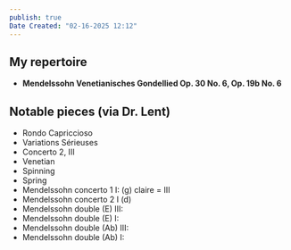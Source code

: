 ```yaml
---
publish: true
Date Created: "02-16-2025 12:12"
---
```

## My repertoire
- **Mendelssohn Venetianisches Gondellied Op. 30 No. 6, Op. 19b No. 6**

## Notable pieces (via Dr. Lent)
- Rondo Capriccioso
- Variations Sérieuses
- Concerto 2, III
- Venetian
- Spinning
- Spring
- Mendelssohn concerto 1 I: (g)  claire = III
- Mendelssohn concerto 2 I (d)
- Mendelssohn double (E) III: 
- Mendelssohn double (E) I: 
- Mendelssohn double (Ab) III: 
- Mendelssohn double (Ab) I: 

